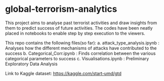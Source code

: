 # global-terrorism-analytics
This project aims to analyse past terrorist activities and draw insights from them to predict success of future activities.
The codes have been neatly placed in notebooks to enable step by step execution to the viewers.

This repo contains the following files(so far):
  a. attack_type_analysis.ipynb : Analyses how the different mechanisms of attacks have contributed to the success
  b. Categorical_Corr.ipynb : Finds correlation between the various categorical parameters to success
  c. Visualisations.ipynb : Preliminary Exploratory Data Analysis
  

Link to Kaggle dataset: https://kaggle.com/start-umd/gtd

